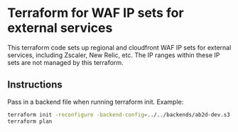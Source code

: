 # Terraform for WAF IP sets for external services

This terraform code sets up regional and cloudfront WAF IP sets for external services, including Zscaler, New Relic, etc. The IP ranges within these IP sets are not managed by this terraform.

## Instructions

Pass in a backend file when running terraform init. Example:

```bash
terraform init -reconfigure -backend-config=../../backends/ab2d-dev.s3.tfbackend
terraform plan
```
